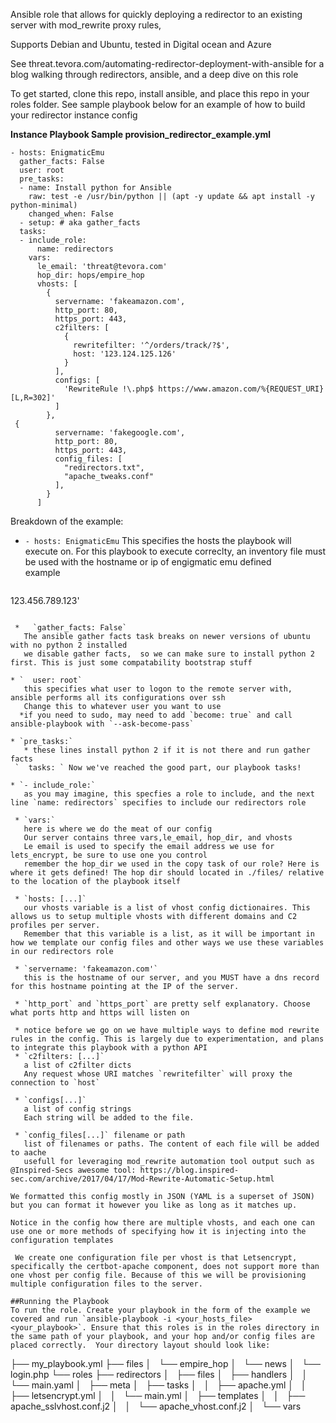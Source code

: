 Ansible role that allows for quickly deploying  a redirector to an existing server with mod_rewrite proxy rules, 

Supports Debian and Ubuntu, tested in Digital ocean and Azure 

See threat.tevora.com/automating-redirector-deployment-with-ansible for a blog walking through redirectors, ansible, and a deep dive on this role

To get started, clone this repo, install ansible, and place this repo in your roles folder. See sample playbook below for an example of how to build your redirector instance config 

**Instance Playbook Sample provision_redirector_example.yml**
```language-yaml
- hosts: EnigmaticEmu
  gather_facts: False
  user: root
  pre_tasks:
  - name: Install python for Ansible
    raw: test -e /usr/bin/python || (apt -y update && apt install -y python-minimal)
    changed_when: False
  - setup: # aka gather_facts 
  tasks: 
  - include_role:
      name: redirectors
    vars:
      le_email: 'threat@tevora.com'
      hop_dir: hops/empire_hop
      vhosts: [
        {
          servername: 'fakeamazon.com',
          http_port: 80,
          https_port: 443,
          c2filters: [
            {
              rewritefilter: '^/orders/track/?$',
              host: '123.124.125.126'
            }
          ],
          configs: [ 
            'RewriteRule !\.php$ https://www.amazon.com/%{REQUEST_URI} [L,R=302]'
          ]
        },
 {
          servername: 'fakegoogle.com',
          http_port: 80,
          https_port: 443,
          config_files: [
            "redirectors.txt",
            "apache_tweaks.conf"
          ],
        }
      ] 
```

Breakdown of the example: 

 * `- hosts: EnigmaticEmu`
   This specifies the hosts the playbook will execute on.
   For this playbook to execute correclty, an inventory file must be used with the hostname or ip of engigmatic emu defined  
   example 
   ```[EnigmaticEmu]
123.456.789.123'
```
 
 *   `gather_facts: False`
   The ansible gather facts task breaks on newer versions of ubuntu with no python 2 installed
   we disable gather facts,  so we can make sure to install python 2 first. This is just some compatability bootstrap stuff

* `  user: root`
   this specifies what user to logon to the remote server with, ansible performs all its configurations over ssh
   Change this to whatever user you want to use
  *if you need to sudo, may need to add `become: true` and call ansible-playbook with `--ask-become-pass`

* `pre_tasks:` 
   * these lines install python 2 if it is not there and run gather facts
 `  tasks: ` Now we've reached the good part, our playbook tasks! 

* `- include_role:`
   as you may imagine, this specfies a role to include, and the next line `name: redirectors` specifies to include our redirectors role
 
 * `vars:`
   here is where we do the meat of our config 
   Our server contains three vars,le_email, hop_dir, and vhosts
   Le email is used to specify the email address we use for lets_encrypt, be sure to use one you control
   remember the hop_dir we used in the copy task of our role? Here is where it gets defined! The hop dir should located in ./files/ relative to the location of the playbook itself
  
 * `hosts: [...]`
   our vhosts variable is a list of vhost config dictionaires. This allows us to setup multiple vhosts with different domains and C2 profiles per server. 
   Remember that this variable is a list, as it will be important in how we template our config files and other ways we use these variables in our redirectors role
   
 * `servername: 'fakeamazon.com'` 
   this is the hostname of our server, and you MUST have a dns record for this hostname pointing at the IP of the server. 
  
 * `http_port` and `https_port` are pretty self explanatory. Choose what ports http and https will listen on
 
 * notice before we go on we have multiple ways to define mod rewrite rules in the config. This is largely due to experimentation, and plans to integrate this playbook with a python API
 * `c2filters: [...]`
   a list of c2filter dicts
   Any request whose URI matches `rewritefilter` will proxy the connection to `host`
  
 * `configs[...]`
   a list of config strings
   Each string will be added to the file.  
  
 * `config_files[...]` filename or path
   list of filenames or paths. The content of each file will be added to aache
   usefull for leveraging mod_rewrite automation tool output such as @Inspired-Secs awesome tool: https://blog.inspired-sec.com/archive/2017/04/17/Mod-Rewrite-Automatic-Setup.html 

We formatted this config mostly in JSON (YAML is a superset of JSON) but you can format it however you like as long as it matches up. 

Notice in the config how there are multiple vhosts, and each one can use one or more methods of specifying how it is injecting into the configuration templates 

 We create one configuration file per vhost is that Letsencrypt, specifically the certbot-apache component, does not support more than one vhost per config file. Because of this we will be provisioning multiple configuration files to the server. 
 
##Running the Playbook
To run the role. Create your playbook in the form of the example we covered and run `ansible-playbook -i <your_hosts_file> <your_playbook>`. Ensure that this roles is in the roles directory in the same path of your playbook, and your hop and/or config files are placed correctly.  Your directory layout should look like: 
```
├── my_playbook.yml
├── files
│   └── empire_hop
│       └── news
│           └── login.php
└── roles
    ├── redirectors
    │   ├── files
    │   ├── handlers
    │   │   └── main.yaml
    │   ├── meta
    │   ├── tasks
    │   │   ├── apache.yml
    │   │   ├── letsencrypt.yml
    │   │   └── main.yml
    │   ├── templates
    │   │   ├── apache_sslvhost.conf.j2
    │   │   └── apache_vhost.conf.j2
    │   └── vars
```
